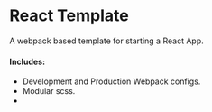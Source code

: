 # React Template

A webpack based template for starting a React App.

#### Includes:
- Development and Production Webpack configs.
- Modular scss.
- 